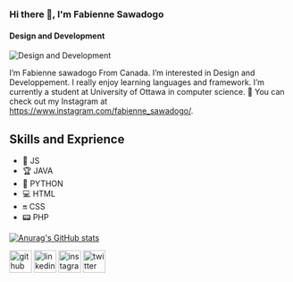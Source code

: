 ### Hi there 👋, I'm Fabienne Sawadogo
#### Design and Development 
![Design and Development ](https://www.digitaland.tv/wp-content/uploads/2016/03/banner_developer-.jpg)

 I’m Fabienne sawadogo From Canada. I’m interested in Design and Developpement. I really enjoy learning languages and framework. I’m currently a student at University of Ottawa in computer science.
 💞️ You can check out my Instagram at https://www.instagram.com/fabienne_sawadogo/.

## Skills and Exprience
* 📱 JS
* 🏆 JAVA
* 🐍 PYTHON
* 💻 HTML
* 🔛 CSS
* 📟 PHP


[![Anurag's GitHub stats](https://github-readme-stats.vercel.app/api?username=fabienne-lab)](https://github.com/anuraghazra/github-readme-stats)


[<img src='https://cdn.jsdelivr.net/npm/simple-icons@3.0.1/icons/github.svg' alt='github' height='40'>](https://github.com/fabienne-lab)  [<img src='https://cdn.jsdelivr.net/npm/simple-icons@3.0.1/icons/linkedin.svg' alt='linkedin' height='40'>](https://www.linkedin.com/in/FabienneSawadogo/)  [<img src='https://cdn.jsdelivr.net/npm/simple-icons@3.0.1/icons/instagram.svg' alt='instagram' height='40'>](https://www.instagram.com/fabienne_sawadogo/)  [<img src='https://cdn.jsdelivr.net/npm/simple-icons@3.0.1/icons/twitter.svg' alt='twitter' height='40'>](https://twitter.com/Fabiee9)  



<!---
fabienne-lab/fabienne-lab is a ✨ special ✨ repository because its `README.md` (this file) appears on your GitHub profile.
You can click the Preview link to take a look at your changes.
--->
